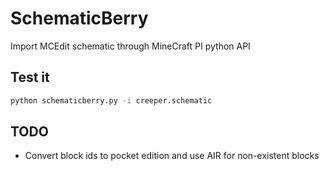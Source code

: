 SchematicBerry
==============

Import MCEdit schematic through MineCraft PI python API


## Test it
```bash
python schematicberry.py -i creeper.schematic
```

## TODO
* Convert block ids to pocket edition and use AIR for non-existent blocks